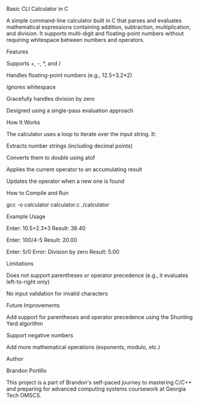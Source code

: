 Basic CLI Calculator in C

A simple command-line calculator built in C that parses and evaluates mathematical expressions containing addition, subtraction, multiplication, and division. It supports multi-digit and floating-point numbers without requiring whitespace between numbers and operators.

Features

Supports +, -, *, and /

Handles floating-point numbers (e.g., 12.5+3.2*2)

Ignores whitespace

Gracefully handles division by zero

Designed using a single-pass evaluation approach

How It Works

The calculator uses a loop to iterate over the input string. It:

Extracts number strings (including decimal points)

Converts them to double using atof

Applies the current operator to an accumulating result

Updates the operator when a new one is found

How to Compile and Run

gcc -o calculator calculator.c
./calculator

Example Usage

Enter: 10.5+2.3*3
Result: 38.40

Enter: 100/4-5
Result: 20.00

Enter: 5/0
Error: Division by zero
Result: 5.00

Limitations

Does not support parentheses or operator precedence (e.g., it evaluates left-to-right only)

No input validation for invalid characters

Future Improvements

Add support for parentheses and operator precedence using the Shunting Yard algorithm

Support negative numbers

Add more mathematical operations (exponents, modulo, etc.)

Author

Brandon Portillo

This project is a part of Brandon's self-paced journey to mastering C/C++ and preparing for advanced computing systems coursework at Georgia Tech OMSCS.


